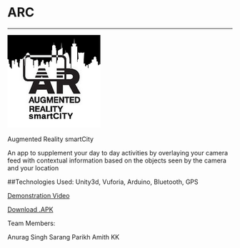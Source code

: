 # ARC

---

![ARC Logo](res/ARC_ITF_Logo.png?raw=true)

Augmented Reality smartCity

An app to supplement your day to day activities by overlaying your camera feed with contextual information based on the objects seen by the camera and your location

##Technologies Used:
Unity3d, Vuforia, Arduino, Bluetooth, GPS

[Demonstration Video](https://drive.google.com/open?id=0BxKhobs-_x4xeXdEX09zZlg2R0U)

[Download .APK](bin/final.apk?raw=true)

Team Members:

Anurag Singh
Sarang Parikh
Amith KK
